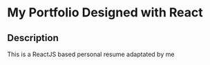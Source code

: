 # My Portfolio Designed with React    


## Description
This is a ReactJS based personal resume adaptated by me

